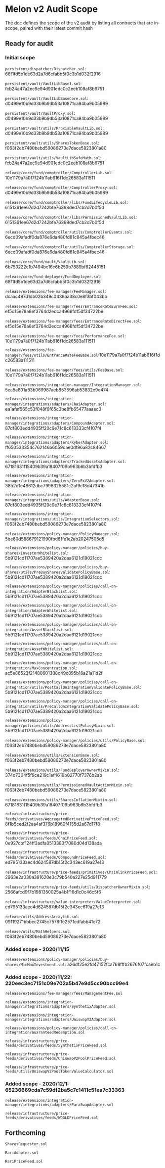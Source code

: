 # Melon v2 Audit Scope

The doc defines the scope of the v2 audit by listing all contracts that are in-scope, paired with their latest commit hash

## Ready for audit

### Initial scope

`persistent/dispatcher/Dispatcher.sol`: 68f1fd5b1de63d2a7d6cfabb5f0c3b1d032f2916

`persistent/vault/VaultLibBase1.sol`: fcb24a47a2ec9e94d901edc0c2eeb108af8b6751

`persistent/vault/VaultLibBaseCore.sol`: d0499e10b9d33b9b9db53a10871ca94ba9b05989

`persistent/vault/VaultProxy.sol`: d0499e10b9d33b9b9db53a10871ca94ba9b05989

`persistent/vault/utils/ProxiableVaultLib.sol`: d0499e10b9d33b9b9db53a10871ca94ba9b05989

`persistent/vault/utils/SharesTokenBase.sol`: f063f2eb7480bebd59086273e7dace5823801a80

`persistent/vault/utils/VaultLibSafeMath.sol`: fcb24a47a2ec9e94d901edc0c2eeb108af8b6751

`release/core/fund/comptroller/ComptrollerLib.sol`: 10e1179a7a0f7f24b11ab616f1dc26583a111511

`release/core/fund/comptroller/ComptrollerProxy.sol`: d0499e10b9d33b9b9db53a10871ca94ba9b05989

`release/core/fund/comptroller/libs/FundLifecycleLib.sol`: 6151361ee67d2d7242bfe76398ded7cb2d7b0f5d

`release/core/fund/comptroller/libs/PermissionedVaultLib.sol`: 6151361ee67d2d7242bfe76398ded7cb2d7b0f5d

`release/core/fund/comptroller/utils/ComptrollerEvents.sol`: 6ecd09afadf0da876e6da480fd81c845a4fbec46

`release/core/fund/comptroller/utils/ComptrollerStorage.sol`: 6ecd09afadf0da876e6da480fd81c845a4fbec46

`release/core/fund/vault/VaultLib.sol`: 6b753222c1b7494bc16c6b259b7889bf62445151

`release/core/fund-deployer/FundDeployer.sol`: 68f1fd5b1de63d2a7d6cfabb5f0c3b1d032f2916

`release/extensions/fee-manager/FeeManager.sol`: dcaac487d1db02b349c0439aa38c0e8f3bf043bb

`release/extensions/fee-manager/fees/EntranceRateBurnFee.sol`: ef5d15e78a8ef3764d2edca4968fdf5df34722be

`release/extensions/fee-manager/fees/EntranceRateDirectFee.sol`: ef5d15e78a8ef3764d2edca4968fdf5df34722be

`release/extensions/fee-manager/fees/PerformanceFee.sol`: 10e1179a7a0f7f24b11ab616f1dc26583a111511

`release/extensions/fee-manager/fees/utils/EntranceRateFeeBase.sol`:10e1179a7a0f7f24b11ab616f1dc26583a111511

`release/extensions/fee-manager/fees/utils/FeeBase.sol`: 10e1179a7a0f7f24b11ab616f1dc26583a111511

`release/extensions/integration-manager/IntegrationManager.sol`: 5ea5a601a83b069987aeb853596ab53832e9e474

`release/extensions/integration-manager/integrations/adapters/ChaiAdapter.sol`: ea1afef565c53f048f6f65c3be8fb65477aaaec3

`release/extensions/integration-manager/integrations/adapters/CompoundAdapter.sol`: 87df803edd4935ff20c9e71c8c618333cf4107f4

`release/extensions/integration-manager/integrations/adapters/KyberAdapter.sol`: ff650533354c762146b6059dae0df96a82c84667

`release/extensions/integration-manager/integrations/adapters/TrackedAssetsAdapter.sol`: 67181631f15409b39a18407f09b963b6b3bfdfb3

`release/extensions/integration-manager/integrations/adapters/ZeroExV2Adapter.sol`: 38b2d1e48612dbc7996325581c2af9c18d47341b

`release/extensions/integration-manager/integrations/utils/AdapterBase.sol`: 87df803edd4935ff20c9e71c8c618333cf4107f4

`release/extensions/integration-manager/integrations/utils/IntegrationSelectors.sol`: f063f2eb7480bebd59086273e7dace5823801a80

`release/extensions/policy-manager/PolicyManager.sol`: 5be60d588679121990fbd61fe1e2ab20247505d5

`release/extensions/policy-manager/policies/buy-shares/InvestorWhitelist.sol`: 5b9121cd11707ae5389420a2daa6121d19021cdc

`release/extensions/policy-manager/policies/buy-shares/utils/PreBuySharesValidatePolicyBase.sol`: 5b9121cd11707ae5389420a2daa6121d19021cdc

`release/extensions/policy-manager/policies/call-on-integration/AdapterBlacklist.sol`: 5b9121cd11707ae5389420a2daa6121d19021cdc

`release/extensions/policy-manager/policies/call-on-integration/AdapterWhitelist.sol`: 5b9121cd11707ae5389420a2daa6121d19021cdc

`release/extensions/policy-manager/policies/call-on-integration/AssetBlacklist.sol`: 5b9121cd11707ae5389420a2daa6121d19021cdc

`release/extensions/policy-manager/policies/call-on-integration/AssetWhitelist.sol`: 5b9121cd11707ae5389420a2daa6121d19021cdc

`release/extensions/policy-manager/policies/call-on-integration/MaxConcentration.sol`: ac5e86523f21480601308c49c895b16a21a11d2f

`release/extensions/policy-manager/policies/call-on-integration/utils/PostCallOnIntegrationValidatePolicyBase.sol`: 5b9121cd11707ae5389420a2daa6121d19021cdc

`release/extensions/policy-manager/policies/call-on-integration/utils/PreCallOnIntegrationValidatePolicyBase.sol`: 5b9121cd11707ae5389420a2daa6121d19021cdc

`release/extensions/policy-manager/policies/utils/AddressListPolicyMixin.sol`: 5b9121cd11707ae5389420a2daa6121d19021cdc

`release/extensions/policy-manager/policies/utils/PolicyBase.sol`: f063f2eb7480bebd59086273e7dace5823801a80

`release/extensions/utils/ExtensionBase.sol`: f063f2eb7480bebd59086273e7dace5823801a80

`release/extensions/utils/FundDeployerOwnerMixin.sol`: 374d7364f5f9ce219c1ef4619b02770f7376b2ab

`release/extensions/utils/PermissionedVaultActionMixin.sol`: f063f2eb7480bebd59086273e7dace5823801a80

`release/extensions/utils/SharesInflationMixtin.sol`: 67181631f15409b39a18407f09b963b6b3bfdfb3

`release/infrastructure/price-feeds/derivatives/AggregatedDerivativePriceFeed.sol`: 8f1b5ced2f2aa4af376b18960f4155d2a67d17f8

`release/infrastructure/price-feeds/derivatives/feeds/ChaiPriceFeed.sol`: 0e927cbf124ff3adfa0513383f7080d04d138ada

`release/infrastructure/price-feeds/derivatives/feeds/CompoundPriceFeed.sol`: ed795133aec4d624587db15f2c343ec619a27e13

`release/infrastructure/price-feeds/primitives/ChainlinkPriceFeed.sol`: 2963e2a030a391620e3c79b540a227e25d911779

`release/infrastructure/price-feeds/utils/DispatcherOwnerMixin.sol`: 2566afcd9f7b1981350025a4b1f16d1c0c46c5f6

`release/infrastructure/value-interpreter/ValueInterpreter.sol`: ed795133aec4d624587db15f2c343ec619a27e13

`release/utils/AddressArrayLib.sol`: 09119271bbbec2745c7578ffe2571cdfabb41c72

`release/utils/MathHelpers.sol`: f063f2eb7480bebd59086273e7dace5823801a80

### Added scope - 2020/11/15

`release/extensions/policy-manager/policies/buy-shares/MinMaxInvestment.sol`: a26df25e2fd47152fca768fffb2676f07fcaeb1c

### Added scope - 2020/11/22: 220eec3ec7151c09e702a5b47e9d5cc90bcc99e4

`release/extensions/fee-manager/fees/ManagementFee.sol`

`release/extensions/integration-manager/integrations/adapters/SynthetixAdapter.sol`

`release/extensions/integration-manager/integrations/adapters/UniswapV2Adapter.sol`

`release/extensions/policy-manager/policies/call-on-integration/GuaranteedRedemption.sol`

`release/infrastructure/price-feeds/derivatives/feeds/SynthetixPriceFeed.sol`

`release/infrastructure/price-feeds/derivatives/feeds/UniswapV2PoolPriceFeed.sol`

`release/infrastructure/price-feeds/utils/UniswapV2PoolTokenValueCalculator.sol`

### Added scope - 2020/12/1: 65236669cda7c59df2ba5c7c1411c51ea7c33363

`release/extensions/integration-manager/integrations/adapters/ParaSwapAdapter.sol`

`release/infrastructure/price-feeds/derivatives/feeds/WDGLDPriceFeed.sol`

## Forthcoming

`SharesRequestor.sol`

`RariAdapter.sol`

`RariPriceFeed.sol`
